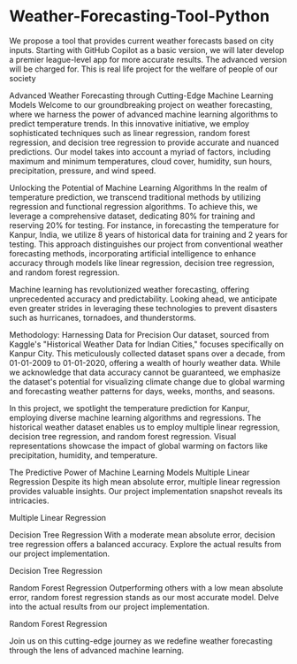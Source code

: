 # Weather-Forecasting-Tool-Python
We propose a tool that provides current weather forecasts based on city inputs. Starting with GitHub Copilot as a basic version, we will later develop a premier league-level app for more accurate results. The advanced version will be charged for.
This is real life project for the welfare of people of our society



Advanced Weather Forecasting through Cutting-Edge Machine Learning Models
Welcome to our groundbreaking project on weather forecasting, where we harness the power of advanced machine learning algorithms to predict temperature trends. In this innovative initiative, we employ sophisticated techniques such as linear regression, random forest regression, and decision tree regression to provide accurate and nuanced predictions. Our model takes into account a myriad of factors, including maximum and minimum temperatures, cloud cover, humidity, sun hours, precipitation, pressure, and wind speed.

Unlocking the Potential of Machine Learning Algorithms
In the realm of temperature prediction, we transcend traditional methods by utilizing regression and functional regression algorithms. To achieve this, we leverage a comprehensive dataset, dedicating 80% for training and reserving 20% for testing. For instance, in forecasting the temperature for Kanpur, India, we utilize 8 years of historical data for training and 2 years for testing. This approach distinguishes our project from conventional weather forecasting methods, incorporating artificial intelligence to enhance accuracy through models like linear regression, decision tree regression, and random forest regression.

Machine learning has revolutionized weather forecasting, offering unprecedented accuracy and predictability. Looking ahead, we anticipate even greater strides in leveraging these technologies to prevent disasters such as hurricanes, tornadoes, and thunderstorms.

Methodology: Harnessing Data for Precision
Our dataset, sourced from Kaggle's "Historical Weather Data for Indian Cities," focuses specifically on Kanpur City. This meticulously collected dataset spans over a decade, from 01-01-2009 to 01-01-2020, offering a wealth of hourly weather data. While we acknowledge that data accuracy cannot be guaranteed, we emphasize the dataset's potential for visualizing climate change due to global warming and forecasting weather patterns for days, weeks, months, and seasons.

In this project, we spotlight the temperature prediction for Kanpur, employing diverse machine learning algorithms and regressions. The historical weather dataset enables us to employ multiple linear regression, decision tree regression, and random forest regression. Visual representations showcase the impact of global warming on factors like precipitation, humidity, and temperature.

The Predictive Power of Machine Learning Models
Multiple Linear Regression
Despite its high mean absolute error, multiple linear regression provides valuable insights. Our project implementation snapshot reveals its intricacies.

Multiple Linear Regression

Decision Tree Regression
With a moderate mean absolute error, decision tree regression offers a balanced accuracy. Explore the actual results from our project implementation.

Decision Tree Regression

Random Forest Regression
Outperforming others with a low mean absolute error, random forest regression stands as our most accurate model. Delve into the actual results from our project implementation.

Random Forest Regression

Join us on this cutting-edge journey as we redefine weather forecasting through the lens of advanced machine learning.





